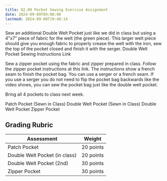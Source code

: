 ```yaml
---
title: 02.09 Pocket Sewing Exercise Assignment
date: 2024-09-09T09:00:00
lastmod: 2024-09-08T19:40:14
---
```


Sew an additional Double Welt Pocket just like we did in class but using a 4"x7" piece of fabric for the welt (the green piece). This larger welt piece should give you enough fabric to properly crease the welt with the iron, sew the top of the pocket closed and finish it with the serger. Double Welt Pocket Sewing Instructions Link

Sew a zipper pocket using the fabric and zipper prepared in class. Follow the zipper pocket instructions at this link. The instructions show a french seam to finish the pocket bag. You can use a serger or a french seam. If you use a serger you do not need to flip the pocket bag backwards like the video shows, you can sew the pocket bag just like the double welt pocket.

Bring all 4 pockets to class next week.

Patch Pocket (Sewn in Class)
Double Welt Pocket (Sewn in Class)
Double Welt Pocket
Zipper Pocket

## Grading Rubric

<div class="responsive-table-markdown">

| Assessment                    | Weight    |
| ----------------------------- | --------- |
| Patch Pocket                  | 20 points |
| Double Welt Pocket (in class) | 20 points |
| Double Welt Pocket (2nd)      | 30 points |
| Zipper Pocket                 | 30 points |

</div>
